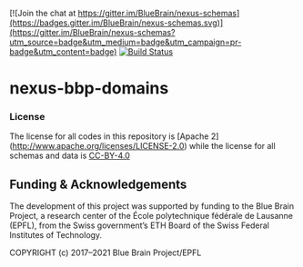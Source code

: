 [![Join the chat at https://gitter.im/BlueBrain/nexus-schemas](https://badges.gitter.im/BlueBrain/nexus-schemas.svg)](https://gitter.im/BlueBrain/nexus-schemas?utm_source=badge&utm_medium=badge&utm_campaign=pr-badge&utm_content=badge)
[![Build Status](https://bbpcode.epfl.ch/ci/buildStatus/icon?job=nexus.sbt.nexus-bbp-domains)](https://bbpcode.epfl.ch/ci/job/nexus.sbt.nexus-bbp-domains)

# nexus-bbp-domains


### License

The license for all codes in this repository is [Apache 2] (http://www.apache.org/licenses/LICENSE-2.0) while the license for all schemas and data is [CC-BY-4.0](https://github.com/BlueBrain/nexus-bbp-domains/blob/master/modules/bbp-atlas/src/main/resources/LICENSE)

Funding & Acknowledgements
--------------------------

The development of this project was supported by funding to the Blue Brain Project, a research center of the École polytechnique fédérale de Lausanne (EPFL), from the Swiss government’s ETH Board of the Swiss Federal Institutes of Technology.

COPYRIGHT (c) 2017–2021 Blue Brain Project/EPFL
